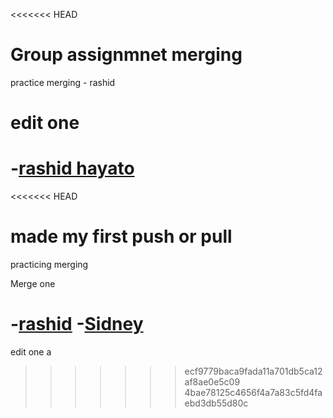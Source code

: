 <<<<<<< HEAD
# Group assignmnet merging
practice merging - rashid
# edit one

-[rashid hayato]()
=======
<<<<<<< HEAD

# made my first push or pull

practicing merging

Merge one

# -[rashid]() -[Sidney]()

edit one
a

> > > > > > > ecf9779baca9fada11a701db5ca12af8ae0e5c09
>>>>>>> 4bae78125c4656f4a7a83c5fd4faebd3db55d80c
